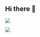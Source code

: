 ## Hi there 👋

![](https://github-readme-stats.vercel.app/api/top-langs/?username=Canaan-HS&langs_count=7&layout=pie)

![](https://github-readme-stats.vercel.app/api?username=Canaan-HS&theme=radical&show_icons=true&include_all_commits=true&card_width=600px&rank_icon=percentile&show=reviews,discussions_started,discussions_answered,prs_merged&locale=zh-tw)

<!--
**Canaan-HS/Canaan-HS** is a ✨ _special_ ✨ repository because its `README.md` (this file) appears on your GitHub profile.

Here are some ideas to get you started:

- 🔭 I’m currently working on ...
- 🌱 I’m currently learning ...
- 👯 I’m looking to collaborate on ...
- 🤔 I’m looking for help with ...
- 💬 Ask me about ...
- 📫 How to reach me: ...
- 😄 Pronouns: ...
- ⚡ Fun fact: ...
-->
